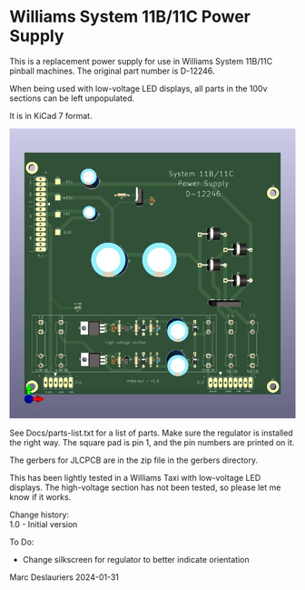 # Williams System 11B/11C Power Supply

This is a replacement power supply for use in Williams System 11B/11C
pinball machines. The original part number is D-12246.

When being used with low-voltage LED displays, all parts in the 100v
sections can be left unpopulated.

It is in KiCad 7 format.

![Render of PCB](Docs/sys11c-power-supply.jpg)

See Docs/parts-list.txt for a list of parts. Make sure the regulator is
installed the right way. The square pad is pin 1, and the pin numbers are
printed on it.

The gerbers for JLCPCB are in the zip file in the gerbers directory.

This has been lightly tested in a Williams Taxi with low-voltage LED
displays. The high-voltage section has not been tested, so please let me
know if it works.

Change history:  
1.0 - Initial version  

To Do:  
- Change silkscreen for regulator to better indicate orientation

Marc Deslauriers
2024-01-31
